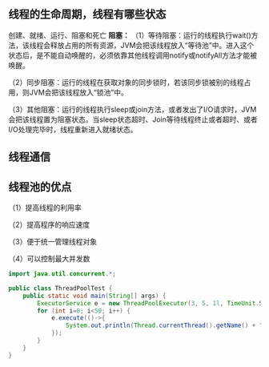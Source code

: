 ##  线程的生命周期，线程有哪些状态

创建、就绪、运行、阻塞和死亡
**阻塞：**
（1）等待阻塞：运行的线程执行wait()方法，该线程会释放占用的所有资源，JVM会把该线程放入“等待池”中。进入这个状态后，是不能自动唤醒的，必须依靠其他线程调用notify或notifyAll方法才能被唤醒。

（2）同步阻塞：运行的线程在获取对象的同步锁时，若该同步锁被别的线程占用，则JVM会把该线程放入“锁池”中。

（3）其他阻塞：运行的线程执行sleep或join方法，或者发出了I/O请求时，JVM会把该线程置为阻塞状态。当sleep状态超时、Join等待线程终止或者超时、或者I/O处理完毕时，线程重新进入就绪状态。

## 线程通信


## 线程池的优点

（1）提高线程的利用率

（2）提高程序的响应速度

（3）便于统一管理线程对象

（4）可以控制最大并发数

```java
import java.util.concurrent.*;

public class ThreadPoolTest {
    public static void main(String[] args) {
        ExecutorService e = new ThreadPoolExecutor(3, 5, 1l, TimeUnit.SECONDS, new ArrayBlockingQueue<>(3), Executors.defaultThreadFactory(), new ThreadPoolExecutor.AbortPolicy());
        for (int i=0; i<50; i++) {
            e.execute(()->{
                System.out.println(Thread.currentThread().getName() + "办理业务");
            });
        }
    }
}

```

